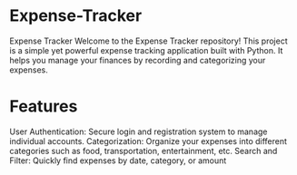 # Expense-Tracker

Expense Tracker Welcome to the Expense Tracker repository! This project is a simple yet powerful expense tracking application built with Python. It helps you manage your finances by recording and categorizing your expenses.

# Features

User Authentication: Secure login and registration system to manage individual accounts. 
Categorization: Organize your expenses into different categories such as food, transportation, entertainment, etc.
Search and Filter: Quickly find expenses by date, category, or amount
